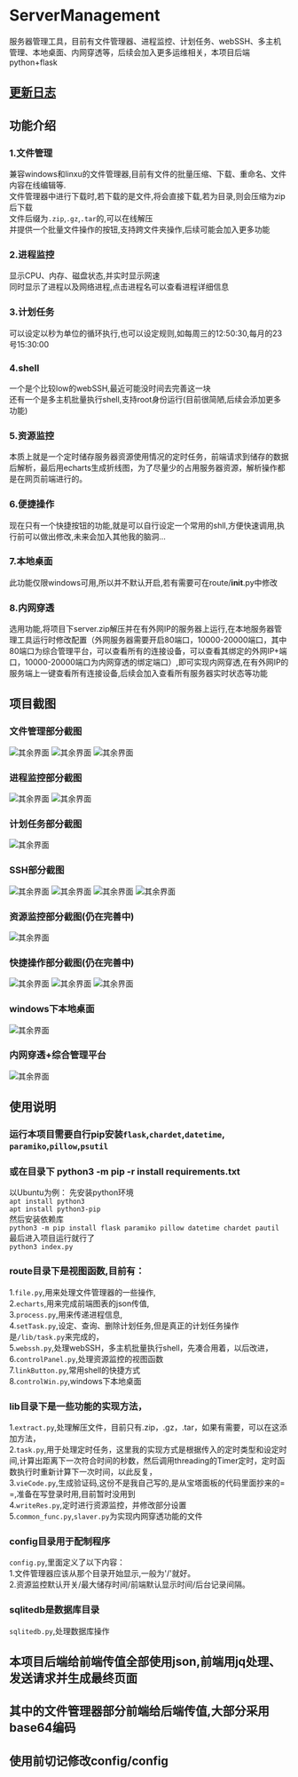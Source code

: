 # ServerManagement
服务器管理工具，目前有文件管理器、进程监控、计划任务、webSSH、多主机管理、本地桌面、内网穿透等，后续会加入更多运维相关，本项目后端python+flask
## [更新日志](readme/更新日志.md)
## 功能介绍
### 1.文件管理
兼容windows和linxu的文件管理器,目前有文件的批量压缩、下载、重命名、文件内容在线编辑等. <br>
文件管理器中进行下载时,若下载的是文件,将会直接下载,若为目录,则会压缩为zip后下载 <br>
文件后缀为`.zip`,`.gz`,`.tar`的,可以在线解压 <br>
并提供一个批量文件操作的按钮,支持跨文件夹操作,后续可能会加入更多功能 <br>
### 2.进程监控
显示CPU、内存、磁盘状态,并实时显示网速 <br>
同时显示了进程以及网络进程,点击进程名可以查看进程详细信息 <br>
### 3.计划任务
可以设定以秒为单位的循环执行,也可以设定规则,如每周三的12:50:30,每月的23号15:30:00 <br>
### 4.shell
一个是个比较low的webSSH,最近可能没时间去完善这一块<br>
还有一个是多主机批量执行shell,支持root身份运行(目前很简陋,后续会添加更多功能)<br>
### 5.资源监控
本质上就是一个定时储存服务器资源使用情况的定时任务，前端请求到储存的数据后解析，最后用echarts生成折线图，为了尽量少的占用服务器资源，解析操作都是在网页前端进行的。<br>
### 6.便捷操作
现在只有一个快捷按钮的功能,就是可以自行设定一个常用的shll,方便快速调用,执行前可以做出修改,未来会加入其他我的脑洞...<br>
### 7.本地桌面
此功能仅限windows可用,所以并不默认开启,若有需要可在route/__init__.py中修改
### 8.内网穿透
选用功能,将项目下server.zip解压并在有外网IP的服务器上运行,在本地服务器管理工具运行时修改配置（外网服务器需要开启80端口，10000-20000端口，其中80端口为综合管理平台，可以查看所有的连接设备，可以查看其绑定的外网IP+端口，10000-20000端口为内网穿透的绑定端口）,即可实现内网穿透,在有外网IP的服务端上一键查看所有连接设备,后续会加入查看所有服务器实时状态等功能
## 项目截图
### 文件管理部分截图
![其余界面](https://github.com/cksgf/WebFileManager/blob/master/readme/文件管理.png)
![其余界面](https://github.com/cksgf/WebFileManager/blob/master/readme/文件管理-选中.png)
![其余界面](https://github.com/cksgf/WebFileManager/blob/master/readme/文件管理-编辑.png)
### 进程监控部分截图
![其余界面](https://github.com/cksgf/WebFileManager/blob/master/readme/进程监控-详细.png)
![其余界面](https://github.com/cksgf/WebFileManager/blob/master/readme/进程监控-总览.png)
### 计划任务部分截图
![其余界面](https://github.com/cksgf/WebFileManager/blob/master/readme/计划任务.png)
### SSH部分截图
![其余界面](https://github.com/cksgf/WebFileManager/blob/master/readme/SSH.png)
![其余界面](https://github.com/cksgf/WebFileManager/blob/master/readme/SSH链接.png)
![其余界面](https://github.com/cksgf/WebFileManager/blob/master/readme/远程主机1.png)
![其余界面](https://github.com/cksgf/WebFileManager/blob/master/readme/远程主机2.png)
### 资源监控部分截图(仍在完善中)
![其余界面](https://github.com/cksgf/WebFileManager/blob/master/readme/资源监控.png)
### 快捷操作部分截图(仍在完善中)
![其余界面](https://github.com/cksgf/WebFileManager/blob/master/readme/创建快捷按钮.png)
![其余界面](https://github.com/cksgf/WebFileManager/blob/master/readme/查看已创建的快捷方式.png)
![其余界面](https://github.com/cksgf/WebFileManager/blob/master/readme/执行前查看.png)
### windows下本地桌面
![其余界面](https://github.com/cksgf/WebFileManager/blob/master/readme/本地桌面.png)
### 内网穿透+综合管理平台
![其余界面](https://github.com/cksgf/WebFileManager/blob/master/readme/内网穿透.png)
## 使用说明
### 运行本项目需要自行pip安装`flask`,`chardet`,`datetime`, `paramiko`,`pillow`,`psutil` <br>
### 或在目录下 python3 -m pip -r install requirements.txt<br>
以Ubuntu为例：
先安装python环境<br>
`apt install python3`<br>
`apt install python3-pip`<br>
然后安装依赖库<br>
`python3 -m pip install flask paramiko pillow datetime chardet pautil `<br>
最后进入项目运行就行了<br>
`python3 index.py`<br>
### route目录下是视图函数,目前有：
1.`file.py`,用来处理文件管理器的一些操作,<br>
2.`echarts`,用来完成前端图表的json传值,<br>
3.`process.py`,用来传递进程信息,<br>
4.`setTask.py`,设定、查询、删除计划任务,但是真正的计划任务操作是`/lib/task.py`来完成的，<br>
5.`webssh.py`,处理webSSH，多主机批量执行shell，先凑合用着，以后改进，<br>
6.`controlPanel.py`,处理资源监控的视图函数<br>
7.`linkButton.py`,常用shell的快捷方式<br>
8.`controlWin.py`,windows下本地桌面<br>
### lib目录下是一些功能的实现方法，<br>
1.`extract.py`,处理解压文件，目前只有.zip，.gz，.tar，如果有需要，可以在这添加方法，<br>
2.`task.py`,用于处理定时任务，这里我的实现方式是根据传入的定时类型和设定时间,计算出距离下一次符合时间的秒数，然后调用threading的Timer定时，定时函数执行时重新计算下一次时间，以此反复，<br>
3.`vieCode.py`,生成验证码,这份不是我自己写的,是从宝塔面板的代码里面抄来的= =,准备在写登录时用,目前暂时没用到<br>
4.`writeRes.py`,定时进行资源监控，并修改部分设置<br>
5.`common_func.py`,`slaver.py`为实现内网穿透功能的文件<br>
### config目录用于配制程序
`config.py`,里面定义了以下内容：<br>
1.文件管理器应该从那个目录开始显示,一般为'/'就好。<br>
2.资源监控默认开关/最大储存时间/前端默认显示时间/后台记录间隔。 <br>
### sqlitedb是数据库目录
`sqlitedb.py`,处理数据库操作<br>
## 本项目后端给前端传值全部使用json,前端用jq处理、发送请求并生成最终页面<br>
## 其中的文件管理器部分前端给后端传值,大部分采用base64编码 <br>
## 使用前切记修改config/config<br>

